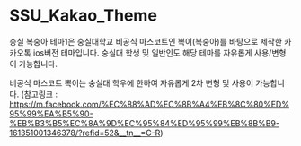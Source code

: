 # SSU_Kakao_Theme


숭실 복숭아 테마1은 숭실대학교 비공식 마스코트인 뽁이(복숭아)를 바탕으로 제작한 카카오톡 ios버전 테마입니다.
숭실대 학생 및 일반인도 해당 테마를 자유롭게 사용/변형이 가능합니다.

비공식 마스코트 뽁이는 숭실대 학우에 한하여 자유롭게 2차 변형 및 사용이 가능합니다. 
(참고링크 : https://m.facebook.com/%EC%88%AD%EC%8B%A4%EB%8C%80%ED%95%99%EA%B5%90-%EB%B3%B5%EC%8A%9D%EC%95%84%ED%95%99%EB%8B%B9-161351001346378/?refid=52&__tn__=C-R)

